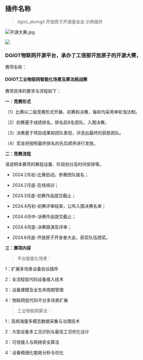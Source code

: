 ## 插件名称
> dgiot_atomgit 开放原子开源基金会 示例插件

![开源大赛.jpg](https://dgiot-1253666439.cos.ap-shanghai-fsi.myqcloud.com/kaiyuandasai.png)


<a href="https://www.bilibili.com/video/BV13B421z7NP/?spm_id_from=333.999.0.0"><img src="https://dgiot-1253666439.cos.ap-shanghai-fsi.myqcloud.com/dgiot_doc/bilibidasai.jpg" /></a>

### DGIOT物联网开源平台，承办了工信部开放原子的开源大赛，

赛项名称：

#### **DGIOT工业物联网智能化场景及算法挑战赛**

赛项具体的要求与流程如下：

**一：竞赛形式**

（1）比赛以二级竞赛形式开展，初赛和决赛，每轮均采用单轮淘汰制。

（2）初赛基于成绩排名，排名前8名团队，入围决赛。

（3）决赛基于项目成果和团队表现，评选出最终的获胜团队。

（4）奖金将按照最终排名的先后顺序进行发放。

**二：竞赛流程**

请说明本赛项的赛程设置、阶段划分及时间安排等。

+ 2024.2月初-比赛启动，参赛团队报名；

+ 2024.2月底-在线培训；

+ 2024.3月底-初赛作品提交截止；

+ 2024.4月初-初赛评审结束，公布入围决赛名单；

+ 2024.4月中-决赛作品提交截止；

+ 2024.4月底-决赛路演及评审；

+ 2024.6月底-开放原子开发者大会，获奖队伍颁奖。

**三：赛项内容**

>  平台智能化场景：

1：扩展多场景设备协议插件

2：全流程低代码设备接入技术

3：设备建模及全生命周期管理

4：物联网低代码平台多场景扩展

> 工业物联网算法：

1：高频海量多模态数据采集与治理技术

2：大型设备多工况识别与最佳工况优化设计

3：可信接入与网络安全算法

4：设备精细化能耗分析与优化
